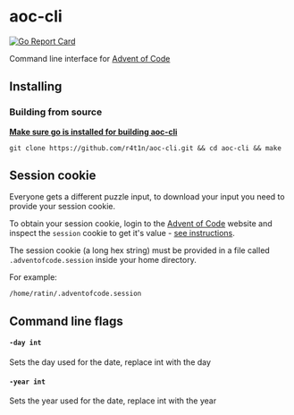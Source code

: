# aoc-cli

[![Go Report Card](https://goreportcard.com/badge/github.com/r4t1n/aoc-cli)](https://goreportcard.com/report/github.com/r4t1n/aoc-cli)

Command line interface for [Advent of Code](https://adventofcode.com/about)

## Installing

### Building from source

**[Make sure go is installed for building aoc-cli](https://go.dev/doc/install)**

```
git clone https://github.com/r4t1n/aoc-cli.git && cd aoc-cli && make
```

## Session cookie

Everyone gets a different puzzle input, to download your input you need to provide your session cookie.

To obtain your session cookie, login to the [Advent of Code](https://adventofcode.com) website and inspect the `session` cookie to get it's value - [see instructions](https://www.cookieyes.com/blog/how-to-check-cookies-on-your-website-manually).

The session cookie (a long hex string) must be provided in a file called `.adventofcode.session` inside your home directory. 

For example:

`/home/ratin/.adventofcode.session`

## Command line flags

#### `-day int`

Sets the day used for the date, replace int with the day

#### `-year int`

Sets the year used for the date, replace int with the year
